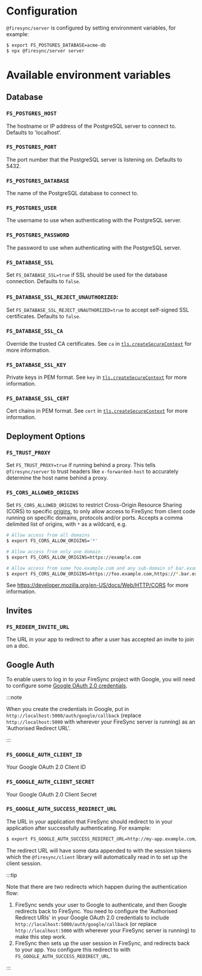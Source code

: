 # Configuration

`@firesync/server` is configured by setting environment variables, for example:

```sh
$ export FS_POSTGRES_DATABASE=acme-db
$ npx @firesync/server server
```

# Available environment variables

## Database

### `FS_POSTGRES_HOST`

The hostname or IP address of the PostgreSQL server to connect to. Defaults to 'localhost'.

### `FS_POSTGRES_PORT`

The port number that the PostgreSQL server is listening on. Defaults to 5432.

### `FS_POSTGRES_DATABASE`

The name of the PostgreSQL database to connect to.

### `FS_POSTGRES_USER`

The username to use when authenticating with the PostgreSQL server.

### `FS_POSTGRES_PASSWORD`

The password to use when authenticating with the PostgreSQL server.

### `FS_DATABASE_SSL`

Set `FS_DATABASE_SSL=true` if SSL should be used for the database connection. Defaults to `false`.

### `FS_DATABASE_SSL_REJECT_UNAUTHORIZED`:

Set `FS_DATABASE_SSL_REJECT_UNAUTHORIZED=true` to accept self-signed SSL certificates. Defaults to `false`.

### `FS_DATABASE_SSL_CA`

Override the trusted CA certificates. See `ca` in [`tls.createSecureContext`](https://nodejs.org/api/tls.html#tlscreatesecurecontextoptions) for more information.

### `FS_DATABASE_SSL_KEY`

Private keys in PEM format. See `key` in [`tls.createSecureContext`](https://nodejs.org/api/tls.html#tlscreatesecurecontextoptions) for more information.

### `FS_DATABASE_SSL_CERT`

Cert chains in PEM format. See `cert` in [`tls.createSecureContext`](https://nodejs.org/api/tls.html#tlscreatesecurecontextoptions) for more information.

## Deployment Options

### `FS_TRUST_PROXY`

Set `FS_TRUST_PROXY=true` if running behind a proxy. This tells `@firesync/server` to trust headers like `x-forwarded-host` to accurately determine the host name behind a proxy.

### `FS_CORS_ALLOWED_ORIGINS`

Set `FS_CORS_ALLOWED_ORIGINS` to restrict Cross-Origin Resource Sharing (CORS) to specific [origins](https://developer.mozilla.org/en-US/docs/Glossary/Origin), to only allow access to FireSync from client code running on specific domains, protocols and/or ports. Accepts a comma delimited list of origins, with `*` as a wildcard, e.g.

```sh
# Allow access from all domains
$ export FS_CORS_ALLOW_ORIGINS='*'

# Allow access from only one domain
$ export FS_CORS_ALLOW_ORIGINS=https://example.com

# Allow access from some foo.example.com and any sub-domain of bar.example.com
$ export FS_CORS_ALLOW_ORIGINS=https://foo.example.com,https://*.bar.example.com
```

See https://developer.mozilla.org/en-US/docs/Web/HTTP/CORS for more information.

## Invites

### `FS_REDEEM_INVITE_URL`

The URL in your app to redirect to after a user has accepted an invite to join on a doc.

## Google Auth

To enable users to log in to your FireSync project with Google, you will need to configure some [Google OAuth 2.0 credentials](https://developers.google.com/identity/protocols/oauth2/javascript-implicit-flow#creatingcred).

:::note 

When you create the credentials in Google, put in `http://localhost:5000/auth/google/callback` (replace `http://localhost:5000` with wherever your FireSync server is running) as an 'Authorised Redirect URL'.

:::

### `FS_GOOGLE_AUTH_CLIENT_ID`

Your Google OAuth 2.0 Client ID

### `FS_GOOGLE_AUTH_CLIENT_SECRET`

Your Google OAuth 2.0 Client Secret

### `FS_GOOGLE_AUTH_SUCCESS_REDIRECT_URL`

The URL in your application that FireSync should redirect to in your application after successfully authenticating. For example:

```sh
$ export FS_GOOGLE_AUTH_SUCCESS_REDIRECT_URL=http://my-app.example.com/dashboard
```

The redirect URL will have some data appended to with the session tokens which the `@firesync/client` library will automatically read in to set up the client session.

:::tip 

Note that there are two redirects which happen during the authentication flow:

1. FireSync sends your user to Google to authenticate, and then Google redirects back to FireSync. You need to configure the 'Authorised Redirect URIs' in your Google OAuth 2.0 credentials to include `http://localhost:5000/auth/google/callback` (or replace `http://localhost:5000` with wherever your FireSync server is running) to make this step work.
2. FireSync then sets up the user session in FireSync, and redirects back to your app. You configure this redirect to with `FS_GOOGLE_AUTH_SUCCESS_REDIRECT_URL`.

:::
